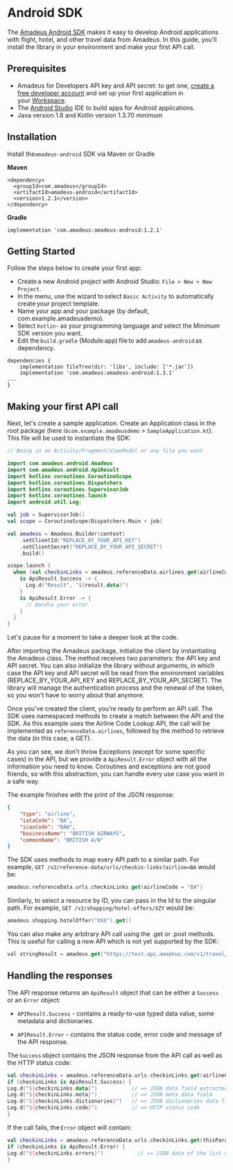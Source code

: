 # Android SDK 

The [Amadeus Android SDK](https://github.com/amadeus4dev/amadeus-android) makes it easy to develop Android applications with flight, hotel, and other travel data from Amadeus. In this guide, you'll install the library in your environment and make your first API call.

## Prerequisites

- Amadeus for Developers API key and API secret: to get one, [create a free developer account](https://developers.amadeus.com/register) and set up your first application in your [Workspace](https://developers.amadeus.com/my-apps).
- The [Android Studio](https://developer.android.com/studio) IDE to build apps for Android applications.
- Java version 1.8 and Kotlin version 1.3.70 minimum

## Installation 

Install the`amadeus-android` SDK via Maven or Gradle 

**Maven**

```
<dependency> 
  <groupId>com.amadeus</groupId> 
  <artifactId>amadeus-android</artifactId> 
  <version>1.2.1</version> 
</dependency>
```

**Gradle**

```
implementation 'com.amadeus:amadeus-android:1.2.1' 

```

## Getting Started 

Follow the steps below to create your first app: 

- Create a new Android project with Android Studio: `File > New > New Project`. 
- In the menu, use the wizard to select `Basic Activity` to automatically create your project template.
- Name your app and your package (by default, com.example.amadeusdemo).
- Select `Kotlin`-  as your programming language and select the Minimum SDK version you want.
- Edit the `build.gradle` (Module:app) file to add `amadeus-android` as dependency.

```
dependencies { 
    implementation fileTree(dir: 'libs', include: ['*.jar']) 
    implementation 'com.amadeus:amadeus-android:1.3.1' 
... 
} 
```
## Making your first API call

Next, let's create a sample application. Create an Application class in the root package (here is`com.example.amadeusdemo` > `SampleApplication.kt`). This file will be used to instantiate the SDK: 

```kotlin
// Being in an Activity/Fragment/ViewModel or any file you want

import com.amadeus.android.Amadeus
import com.amadeus.android.ApiResult
import kotlinx.coroutines.CoroutineScope
import kotlinx.coroutines.Dispatchers
import kotlinx.coroutines.SupervisorJob
import kotlinx.coroutines.launch
import android.util.Log;

val job = SupervisorJob()
val scope = CoroutineScope(Dispatchers.Main + job)

val amadeus = Amadeus.Builder(context)
    .setClientId("REPLACE_BY_YOUR_API_KEY")
    .setClientSecret("REPLACE_BY_YOUR_API_SECRET")
    .build()

scope.launch {
  when (val checkinLinks = amadeus.referenceData.airlines.get(airlineCodes = "BA")) {
    is ApiResult.Success -> {
      Log.d("Result", "${result.data}")
    }
    is ApiResult.Error -> {
      // Handle your error
    }
  }
}
```

Let's pause for a moment to take a deeper look at the code. 

After importing the Amadeus package, initialize the client by instantiating the Amadeus class. The method receives two parameters: the API key and API secret. You can also initialize the library without arguments, in which case the API key and API secret will be read from the environment variables (REPLACE_BY_YOUR_API_KEY and REPLACE_BY_YOUR_API_SECRET). The library will manage the authentication process and the renewal of the token, so you won't have to worry about that anymore. 

Once you’ve created the client, you’re ready to perform an API call. The SDK uses namespaced methods to create a match between the API and the SDK. As this example uses the Airline Code Lookup API, the call will be implemented as `referenceData.airlines`, followed by the method to retrieve the data (in this case, a GET).

As you can see, we don't throw Exceptions (except for some specific cases) in the API, but we provide a `ApiResult.Error` object with all the information you need to know. Coroutines and exceptions are not good friends, so with this abstraction, you can handle every use case you want in a safe way.

The example finishes with the print of the JSON response:

```json
{ 
    "type": "airline", 
    "iataCode": "BA", 
    "icaoCode": "BAW", 
    "businessName": "BRITISH AIRWAYS", 
    "commonName": "BRITISH A/W" 
} 
```

The SDK uses methods to map every API path to a similar path. For example, `GET /v2/reference-data/urls/checkin-links?airline=BA` would be: 

```kotlin
amadeus.referenceData.urls.checkinLinks.get(airlineCode = "BA")
``` 

Similarly, to select a resource by ID, you can pass in the Id to the singular path. For example, `GET /v2/shopping/hotel-offers/XZY` would be: 

```kotlin
amadeus.shopping.hotelOffer("XXX").get()
``` 

You can also make any arbitrary API call using the .get or .post methods. This is useful for calling a new API which is not yet supported by the SDK:

```swift
val stringResult = amadeus.get("https://test.api.amadeus.com/v1/travel/analytics/air-traffic/busiest-period?cityCode=MAD&period=2017&direction=ARRIVING")
```

## Handling the responses

The API response returns an `ApiResult` object that can be either a `Success` or an `Error` object: 

- `APIResult.Success` - contains a ready-to-use typed data value, some metadata and dictionaries. 

- `APIResult.Error` - contains the status code, error code and message of the API response. 

The `Success` object contains the JSON response from the API call as well as the HTTP status code: 

```kotlin
val checkinLinks = amadeus.referenceData.urls.checkinLinks.get(airlineCode = "LH") 
if (checkinLinks is ApiResult.Success) { 
Log.d("${checkinLinks.data}")           // => JSON data field extracted  
Log.d("${checkinLinks.meta}")           // => JSON meta data field 
Log.d("${checkinLinks.dictionaries}")   // => JSON dictionaries data field 
Log.d("${checkinLinks.code}")           // => HTTP status code 
} 
```

If the call fails, the `Error` object will contain:

```kotlin
val checkinLinks = amadeus.referenceData.urls.checkinLinks.get(thisParamDoesNotExist = "XXX") 
if (checkinLinks is ApiResult.Error) { 
Log.d("${checkinLinks.errors}")           // => JSON data of the list of errors           
} 
```